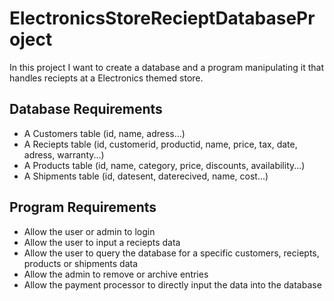 # ElectronicsStoreRecieptDatabaseProject
In this project I want to create a database and a program manipulating it that handles reciepts at a Electronics themed store.
## Database Requirements
- A Customers table (id, name, adress...)
- A Reciepts table (id, customerid, productid, name, price, tax, date, adress, warranty...)
- A Products table (id, name, category, price, discounts, availability...)
- A Shipments table (id, datesent, daterecived, name, cost...)
## Program Requirements
- Allow the user or admin to login
- Allow the user to input a reciepts data
- Allow the user to query the database for a specific customers, reciepts, products or shipments data
- Allow the admin to remove or archive entries
- Allow the payment processor to directly input the data into the database
